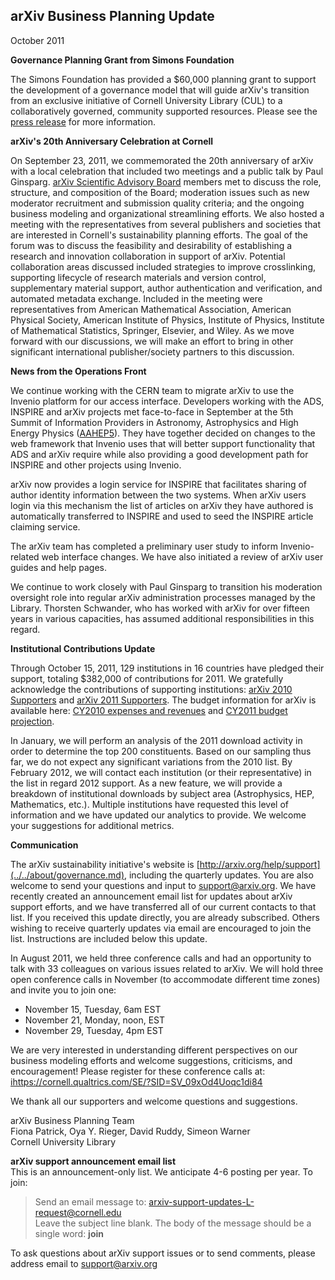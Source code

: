 arXiv Business Planning Update
------------------------------

October 2011

**Governance Planning Grant from Simons Foundation**

The Simons Foundation has provided a $60,000 planning grant to support
the development of a governance model that will guide arXiv's transition
from an exclusive initiative of Cornell University Library (CUL) to a
collaboratively governed, community supported resources. Please see the
[press
release](http://news.library.cornell.edu/news/111025/arXiv_governance)
for more information.

**arXiv's 20th Anniversary Celebration at Cornell**

On September 23, 2011, we commemorated the 20th anniversary of arXiv
with a local celebration that included two meetings and a public talk by
Paul Ginsparg. [arXiv Scientific Advisory
Board](../../about/people/scientific_ad_board.md) members met to discuss the role,
structure, and composition of the Board; moderation issues such as new
moderator recruitment and submission quality criteria; and the ongoing
business modeling and organizational streamlining efforts. We also
hosted a meeting with the representatives from several publishers and
societies that are interested in Cornell's sustainability planning
efforts. The goal of the forum was to discuss the feasibility and
desirability of establishing a research and innovation collaboration in
support of arXiv. Potential collaboration areas discussed included
strategies to improve crosslinking, supporting lifecycle of research
materials and version control, supplementary material support, author
authentication and verification, and automated metadata exchange.
Included in the meeting were representatives from American Mathematical
Association, American Physical Society, American Institute of Physics,
Institute of Physics, Institute of Mathematical Statistics, Springer,
Elsevier, and Wiley. As we move forward with our discussions, we will
make an effort to bring in other significant international
publisher/society partners to this discussion.

**News from the Operations Front**

We continue working with the CERN team to migrate arXiv to use the
Invenio platform for our access interface. Developers working with the
ADS, INSPIRE and arXiv projects met face-to-face in September at the 5th
Summit of Information Providers in Astronomy, Astrophysics and High
Energy Physics
([AAHEP5](http://indico.cern.ch/conferenceDisplay.py?confId=128826)).
They have together decided on changes to the web framework that Invenio
uses that will better support functionality that ADS and arXiv require
while also providing a good development path for INSPIRE and other
projects using Invenio.

arXiv now provides a login service for INSPIRE that facilitates sharing
of author identity information between the two systems. When arXiv users
login via this mechanism the list of articles on arXiv they have
authored is automatically transferred to INSPIRE and used to seed the
INSPIRE article claiming service.

The arXiv team has completed a preliminary user study to inform
Invenio-related web interface changes. We have also initiated a review
of arXiv user guides and help pages.

We continue to work closely with Paul Ginsparg to transition his
moderation oversight role into regular arXiv administration processes
managed by the Library. Thorsten Schwander, who has worked with arXiv
for over fifteen years in various capacities, has assumed additional
responsibilities in this regard.

**Institutional Contributions Update**

Through October 15, 2011, 129 institutions in 16 countries have pledged
their support, totaling $382,000 of contributions for 2011. We
gratefully acknowledge the contributions of supporting institutions:
[arXiv 2010 Supporters](2010_supporters.md) and [arXiv 2011
Supporters](2011_supporters.md). The budget information for
arXiv is available here: [CY2010 expenses and
revenues](http://tinyurl.com/3wu56ur) and [CY2011 budget
projection](None).

In January, we will perform an analysis of the 2011 download activity in
order to determine the top 200 constituents. Based on our sampling thus
far, we do not expect any significant variations from the 2010 list. By
February 2012, we will contact each institution (or their
representative) in the list in regard 2012 support. As a new feature, we
will provide a breakdown of institutional downloads by subject area
(Astrophysics, HEP, Mathematics, etc.). Multiple institutions have
requested this level of information and we have updated our analytics to
provide. We welcome your suggestions for additional metrics.

**Communication**

The arXiv sustainability initiative's website is
[http://arxiv.org/help/support](../../about/governance.md), including the quarterly
updates. You are also welcome to send your questions and input to
<support@arxiv.org>. We have recently created an announcement email list
for updates about arXiv support efforts, and we have transferred all of
our current contacts to that list. If you received this update directly,
you are already subscribed. Others wishing to receive quarterly updates
via email are encouraged to join the list. Instructions are included
below this update.

In August 2011, we held three conference calls and had an opportunity to
talk with 33 colleagues on various issues related to arXiv. We will hold
three open conference calls in November (to accommodate different time
zones) and invite you to join one:

-   November 15, Tuesday, 6am EST
-   November 21, Monday, noon, EST
-   November 29, Tuesday, 4pm EST

We are very interested in understanding different perspectives on our
business modeling efforts and welcome suggestions, criticisms, and
encouragement! Please register for these conference calls at:
[ihttps://cornell.qualtrics.com/SE/?SID=SV\_09xOd4Uoqc1di84](https://cornell.qualtrics.com/SE/?SID=SV_09xOd4Uoqc1di84)

We thank all our supporters and welcome questions and suggestions.

arXiv Business Planning Team  
Fiona Patrick, Oya Y. Rieger, David Ruddy, Simeon Warner  
Cornell University Library

**arXiv support announcement email list**  
This is an announcement-only list. We anticipate 4-6 posting per year.
To join:

> Send an email message to:
> <arxiv-support-updates-L-request@cornell.edu>  
> Leave the subject line blank. The body of the message should be a
> single word: **join**

To ask questions about arXiv support issues or to send comments, please
address email to <support@arxiv.org>
